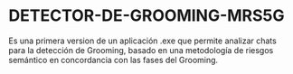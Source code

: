 # DETECTOR-DE-GROOMING-MRS5G
Es una primera version de un aplicación .exe que permite analizar chats para la detección de Grooming, basado en una metodología de riesgos semántico en concordancia con las fases del Grooming. 
